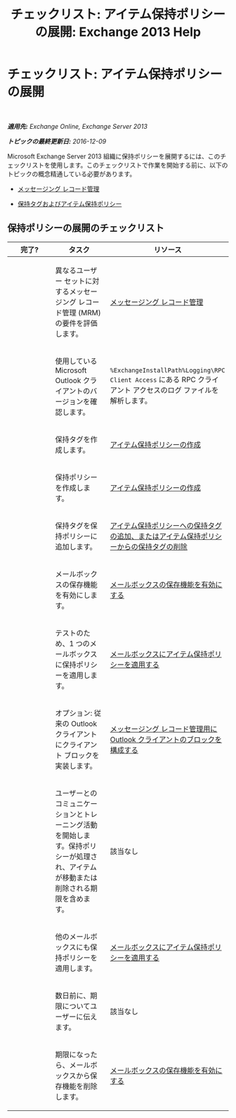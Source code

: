 ﻿---
title: 'チェックリスト: アイテム保持ポリシーの展開: Exchange 2013 Help'
TOCTitle: 'チェックリスト: アイテム保持ポリシーの展開'
ms:assetid: 59e299fd-b6a8-48f5-88ae-dc20dbe32e90
ms:mtpsurl: https://technet.microsoft.com/ja-jp/library/Ee364743(v=EXCHG.150)
ms:contentKeyID: 49896260
ms.date: 04/24/2018
mtps_version: v=EXCHG.150
ms.translationtype: HT
---

# チェックリスト: アイテム保持ポリシーの展開

 

_**適用先:** Exchange Online, Exchange Server 2013_

_**トピックの最終更新日:** 2016-12-09_

Microsoft Exchange Server 2013 組織に保持ポリシーを展開するには、このチェックリストを使用します。このチェックリストで作業を開始する前に、以下のトピックの概念精通している必要があります。

  - [メッセージング レコード管理](https://docs.microsoft.com/ja-jp/exchange/security-and-compliance/messaging-records-management/messaging-records-management)

  - [保持タグおよびアイテム保持ポリシー](https://docs.microsoft.com/ja-jp/exchange/security-and-compliance/messaging-records-management/retention-tags-and-policies)

## 保持ポリシーの展開のチェックリスト


<table>
<colgroup>
<col style="width: 33%" />
<col style="width: 33%" />
<col style="width: 33%" />
</colgroup>
<thead>
<tr class="header">
<th>完了?</th>
<th>タスク</th>
<th>リソース</th>
</tr>
</thead>
<tbody>
<tr class="odd">
<td><p> </p></td>
<td><p>異なるユーザー セットに対するメッセージング レコード管理 (MRM) の要件を評価します。</p></td>
<td><p><a href="https://docs.microsoft.com/ja-jp/exchange/security-and-compliance/messaging-records-management/messaging-records-management">メッセージング レコード管理</a></p></td>
</tr>
<tr class="even">
<td><p><strong> </strong></p></td>
<td><p>使用している Microsoft Outlook クライアントのバージョンを確認します。</p></td>
<td><p><code>%ExchangeInstallPath%Logging\RPC Client Access</code> にある RPC クライアント アクセスのログ ファイルを解析します。</p></td>
</tr>
<tr class="odd">
<td><p> </p></td>
<td><p>保持タグを作成します。</p></td>
<td><p><a href="https://docs.microsoft.com/ja-jp/exchange/security-and-compliance/messaging-records-management/create-a-retention-policy">アイテム保持ポリシーの作成</a></p></td>
</tr>
<tr class="even">
<td><p><strong> </strong></p></td>
<td><p>保持ポリシーを作成します。</p></td>
<td><p><a href="https://docs.microsoft.com/ja-jp/exchange/security-and-compliance/messaging-records-management/create-a-retention-policy">アイテム保持ポリシーの作成</a></p></td>
</tr>
<tr class="odd">
<td><p> </p></td>
<td><p>保持タグを保持ポリシーに追加します。</p></td>
<td><p><a href="https://docs.microsoft.com/ja-jp/exchange/security-and-compliance/messaging-records-management/add-or-remove-retention-tags">アイテム保持ポリシーへの保持タグの追加、またはアイテム保持ポリシーからの保持タグの削除</a></p></td>
</tr>
<tr class="even">
<td><p><strong> </strong></p></td>
<td><p>メールボックスの保存機能を有効にします。</p></td>
<td><p><a href="https://docs.microsoft.com/ja-jp/exchange/security-and-compliance/messaging-records-management/mailbox-retention-hold">メールボックスの保存機能を有効にする</a></p></td>
</tr>
<tr class="odd">
<td><p> </p></td>
<td><p>テストのため、1 つのメールボックスに保持ポリシーを適用します。</p></td>
<td><p><a href="https://docs.microsoft.com/ja-jp/exchange/security-and-compliance/messaging-records-management/apply-retention-policy">メールボックスにアイテム保持ポリシーを適用する</a></p></td>
</tr>
<tr class="even">
<td><p><strong> </strong></p></td>
<td><p>オプション: 従来の Outlook クライアントにクライアント ブロックを実装します。</p></td>
<td><p><a href="configure-outlook-client-blocking-exchange-2013-help.md">メッセージング レコード管理用に Outlook クライアントのブロックを構成する</a></p></td>
</tr>
<tr class="odd">
<td><p> </p></td>
<td><p>ユーザーとのコミュニケーションとトレーニング活動を開始します。保持ポリシーが処理され、アイテムが移動または削除される期限を含めます。</p></td>
<td><p>該当なし</p></td>
</tr>
<tr class="even">
<td><p><strong> </strong></p></td>
<td><p>他のメールボックスにも保持ポリシーを適用します。</p></td>
<td><p><a href="https://docs.microsoft.com/ja-jp/exchange/security-and-compliance/messaging-records-management/apply-retention-policy">メールボックスにアイテム保持ポリシーを適用する</a></p></td>
</tr>
<tr class="odd">
<td><p> </p></td>
<td><p>数日前に、期限についてユーザーに伝えます。</p></td>
<td><p>該当なし</p></td>
</tr>
<tr class="even">
<td><p><strong> </strong></p></td>
<td><p>期限になったら、メールボックスから保存機能を削除します。</p></td>
<td><p><a href="https://docs.microsoft.com/ja-jp/exchange/security-and-compliance/messaging-records-management/mailbox-retention-hold">メールボックスの保存機能を有効にする</a></p></td>
</tr>
</tbody>
</table>

